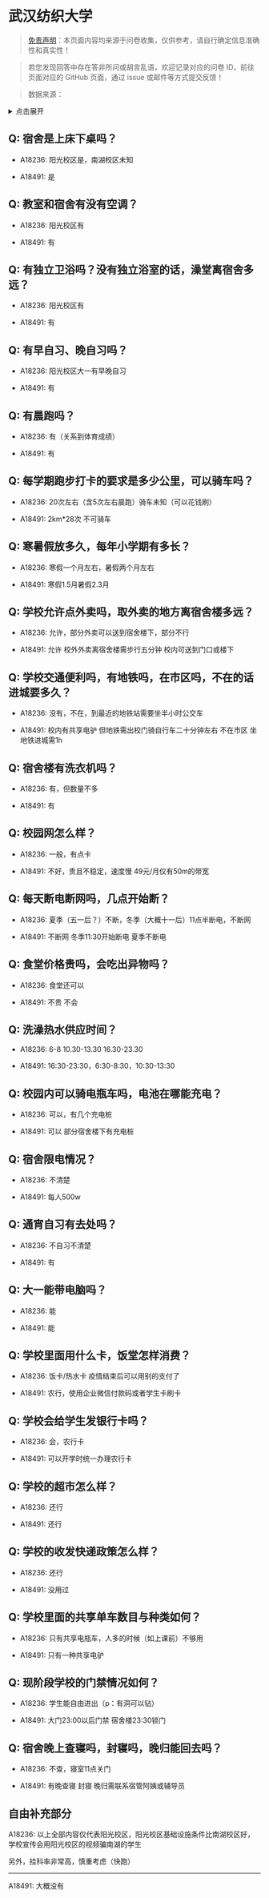 # 武汉纺织大学

> [免责声明](https://colleges.chat/#_3)：本页面内容均来源于问卷收集，仅供参考，请自行确定信息准确性和真实性！

> 若您发现回答中存在答非所问或胡言乱语，欢迎记录对应的问卷 ID，前往页面对应的 GitHub 页面，通过 issue 或邮件等方式提交反馈！

> 数据来源：

<details><summary>点击展开</summary>
<ul>
<li>A18236: 匿名 (2023 年 06 月)</li>
<li>A18491: 匿名 (2023 年 06 月)</li>
</ul>
</details>

## Q: 宿舍是上床下桌吗？

- A18236: 阳光校区是，南湖校区未知

- A18491: 是

## Q: 教室和宿舍有没有空调？

- A18236: 阳光校区有

- A18491: 有

## Q: 有独立卫浴吗？没有独立浴室的话，澡堂离宿舍多远？

- A18236: 阳光校区有

- A18491: 有

## Q: 有早自习、晚自习吗？

- A18236: 阳光校区大一有早晚自习

- A18491: 有

## Q: 有晨跑吗？

- A18236: 有（关系到体育成绩）

- A18491: 有

## Q: 每学期跑步打卡的要求是多少公里，可以骑车吗？

- A18236: 20次左右（含5次左右晨跑）骑车未知（可以花钱刷）

- A18491: 2km\*28次 不可骑车

## Q: 寒暑假放多久，每年小学期有多长？

- A18236: 寒假一个月左右，暑假两个月左右

- A18491: 寒假1.5月暑假2.3月

## Q: 学校允许点外卖吗，取外卖的地方离宿舍楼多远？

- A18236: 允许，部分外卖可以送到宿舍楼下，部分不行

- A18491: 允许 校外外卖离宿舍楼需步行五分钟 校内可送到门口或楼下

## Q: 学校交通便利吗，有地铁吗，在市区吗，不在的话进城要多久？

- A18236: 没有，不在，到最近的地铁站需要坐半小时公交车

- A18491: 校内有共享电驴 但地铁需出校门骑自行车二十分钟左右 不在市区 坐地铁进城需1h

## Q: 宿舍楼有洗衣机吗？

- A18236: 有，但数量不多

- A18491: 有

## Q: 校园网怎么样？

- A18236: 一般，有点卡

- A18491: 不好，贵且不稳定，速度慢 49元/月仅有50m的带宽

## Q: 每天断电断网吗，几点开始断？

- A18236: 夏季（五一后？）不断，冬季（大概十一后）11点半断电，不断网

- A18491: 不断网 冬季11:30开始断电 夏季不断电

## Q: 食堂价格贵吗，会吃出异物吗？

- A18236: 食堂还可以

- A18491: 不贵 不会

## Q: 洗澡热水供应时间？

- A18236: 6-8 10.30-13.30 16.30-23.30

- A18491: 16:30-23:30，6:30-8:30，10:30-13:30

## Q: 校园内可以骑电瓶车吗，电池在哪能充电？

- A18236: 可以，有几个充电桩

- A18491: 可以 部分宿舍楼下有充电桩

## Q: 宿舍限电情况？

- A18236: 不清楚

- A18491: 每人500w

## Q: 通宵自习有去处吗？

- A18236: 不自习不清楚

- A18491: 有

## Q: 大一能带电脑吗？

- A18236: 能

- A18491: 能

## Q: 学校里面用什么卡，饭堂怎样消费？

- A18236: 饭卡/热水卡 疫情结束后可以用别的支付了

- A18491: 农行，使用企业微信付款码或者学生卡刷卡

## Q: 学校会给学生发银行卡吗？

- A18236: 会，农行卡

- A18491: 可以开学时统一办理农行卡

## Q: 学校的超市怎么样？

- A18236: 还行

- A18491: 还行

## Q: 学校的收发快递政策怎么样？

- A18236: 还行

- A18491: 没用过

## Q: 学校里面的共享单车数目与种类如何？

- A18236: 只有共享电瓶车，人多的时候（如上课前）不够用

- A18491: 只有一种共享电驴

## Q: 现阶段学校的门禁情况如何？

- A18236: 学生能自由进出（p：有洞可以钻）

- A18491: 大门23:00以后门禁 宿舍楼23:30锁门

## Q: 宿舍晚上查寝吗，封寝吗，晚归能回去吗？

- A18236: 不查，寝室11点关门

- A18491: 有晚查寝 封寝 晚归需联系宿管阿姨或辅导员

## 自由补充部分

A18236: 以上全部内容仅代表阳光校区，阳光校区基础设施条件比南湖校区好，学校宣传会用阳光校区的视频骗南湖的学生

另外，挂科率非常高，慎重考虑（快跑）

***

A18491: 大概没有